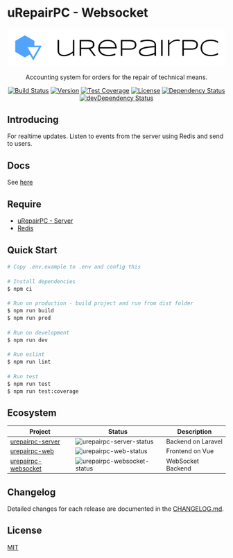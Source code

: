 # uRepairPC - Websocket

<p align="center">
    <a href="https://github.com/uRepairPC">
        <img width="500" src="https://raw.githubusercontent.com/uRepairPC/docs/master/public/logo-left-icon.png" alt="uRepairPC">
    </a>
</p>
<p align="center">
    Accounting system for orders for the repair of technical means.
</p>

<p align="center">
    <a href="https://circleci.com/gh/uRepairPC/websocket"><img src="https://circleci.com/gh/uRepairPC/websocket.svg?style=shield" alt="Build Status"></a>
    <a href="https://github.com/uRepairPC/websocket" rel="nofollow"><img alt="Version" src="https://img.shields.io/github/package-json/v/urepairpc/websocket.svg"></a>
    <a href="https://codecov.io/gh/uRepairPC/websocket"><img src="https://codecov.io/gh/uRepairPC/websocket/branch/master/graph/badge.svg" alt="Test Coverage"></a>
    <a href="https://github.com/uRepairPC/websocket" rel="nofollow"><img alt="License" src="https://img.shields.io/github/license/urepairpc/websocket.svg"></a>
    <a href="https://david-dm.org/uRepairPC/websocket" rel="nofollow"><img src="https://david-dm.org/uRepairPC/websocket.svg" alt="Dependency Status"></a>
    <a href="https://david-dm.org/uRepairPC/websocket?type=dev" rel="nofollow"><img src="https://david-dm.org/uRepairPC/websocket/dev-status.svg" alt="devDependency Status"></a>
</p>

## Introducing
For realtime updates. Listen to events from the server using Redis and send to users.

## Docs
See [here](https://urepairpc.github.io/docs/)

## Require
- [uRepairPC - Server](https://github.com/uRepairPC/server)
- [Redis](https://redis.io/)

## Quick Start
```bash
# Copy .env.example to .env and config this

# Install dependencies
$ npm ci

# Run on production - build project and run from dist folder
$ npm run build
$ npm run prod

# Run on development
$ npm run dev

# Run eslint
$ npm run lint

# Run test
$ npm run test
$ npm run test:coverage
```

## Ecosystem
| Project | Status | Description |
|---------|--------|-------------|
| [urepairpc-server]    | ![urepairpc-server-status] | Backend on Laravel |
| [urepairpc-web]       | ![urepairpc-web-status] | Frontend on Vue |
| [urepairpc-websocket] | ![urepairpc-websocket-status] | WebSocket Backend |

[urepairpc-server]: https://github.com/uRepairPC/server
[urepairpc-server-status]: https://img.shields.io/github/tag/urepairpc/server.svg

[urepairpc-web]: https://github.com/uRepairPC/web
[urepairpc-web-status]: https://img.shields.io/github/package-json/v/urepairpc/web.svg

[urepairpc-websocket]: https://github.com/uRepairPC/websocket
[urepairpc-websocket-status]: https://img.shields.io/github/package-json/v/urepairpc/websocket.svg

## Changelog
Detailed changes for each release are documented in the [CHANGELOG.md](https://github.com/uRepairPC/websocket/blob/master/CHANGELOG.md).

## License
[MIT](https://opensource.org/licenses/MIT)
